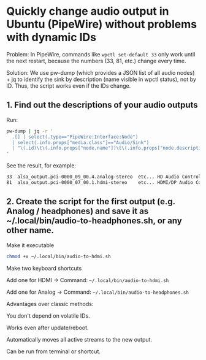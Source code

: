 # Quickly change audio output in Ubuntu (PipeWire) without problems with dynamic IDs
Problem:
In PipeWire, commands like ```wpctl set-default 33``` only work until the next restart, because the numbers (33, 81, etc.) change every time.

Solution:
We use pw-dump (which provides a JSON list of all audio nodes) + jq to identify the sink by description (name visible in wpctl status), not by ID.
Thus, the script works even if the IDs change.
## 1. Find out the descriptions of your audio outputs

Run:
```bash
pw-dump | jq -r '
  .[] | select(.type=="PipeWire:Interface:Node")
  | select(.info.props["media.class"]=="Audio/Sink")
  | "\(.id)\t\(.info.props["node.name"])\t\(.info.props["node.description"])"
'
```
See the result, for example:
```bash
33	alsa_output.pci-0000_09_00.4.analog-stereo	etc... HD Audio Controller Analog Stereo
81	alsa_output.pci-0000_07_00.1.hdmi-stereo	etc... HDMI/DP Audio Controller Digital Stereo (HDMI)
```
## 2. Create the script for the first output (e.g. Analog / headphones) and save it as ~/.local/bin/audio-to-headphones.sh, or any other name.

Make it executable
```bash
chmod +x ~/.local/bin/audio-to-hdmi.sh
```
Make two keyboard shortcuts

Add one for HDMI → Command: ```~/.local/bin/audio-to-hdmi.sh```

Add one for Analog → Command: ```~/.local/bin/audio-to-headphones.sh```

Advantages over classic methods:

You don't depend on volatile IDs.

Works even after update/reboot.

Automatically moves all active streams to the new output.

Can be run from terminal or shortcut.
